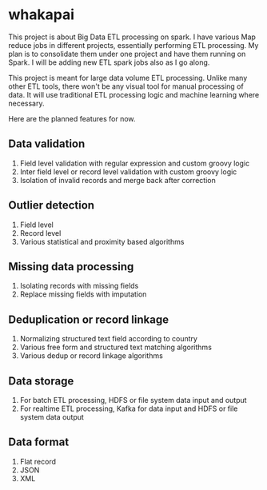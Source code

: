 # whakapai
This project is about Big Data ETL processing on spark. I have various Map reduce jobs in different 
projects, essentially performing ETL processing. My plan is to consolidate them under one 
project and have them running on Spark. I will be adding new ETL spark jobs also as I go along.

This project is meant for large data volume ETL processing. Unlike many other ETL tools, there
won't be any visual tool for manual processing of data. It will use traditional ETL processing logic 
and machine learning where necessary. 

Here are the planned features for now.


## Data validation
1. Field level validation with regular expression and custom groovy logic
2. Inter field level or record level validation with custom groovy logic
3. Isolation of invalid records and merge back after correction

## Outlier detection
1. Field level
2. Record level
3. Various statistical and proximity based algorithms

## Missing data processing
1. Isolating records with missing fields
1. Replace missing fields with imputation

## Deduplication or record linkage
1. Normalizing structured text field according to country
2. Various free form and structured text matching algorithms
3. Various dedup or record linkage algorithms 

## Data storage
1. For batch ETL processing, HDFS or file system data input and output 
2. For realtime ETL processing, Kafka for data input and HDFS or file system data output 

## Data format
1. Flat record
2. JSON
3. XML
